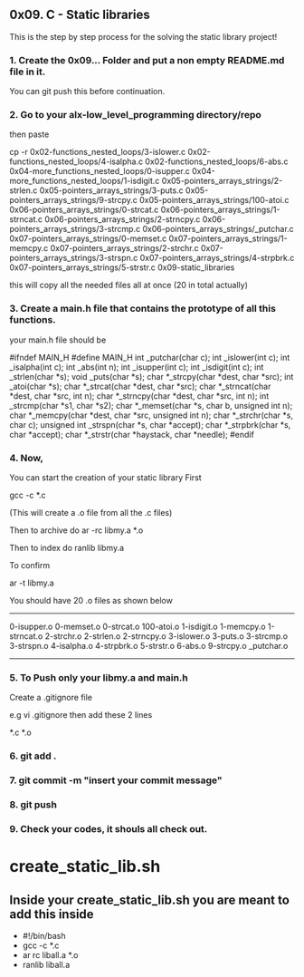 
## 0x09. C - Static libraries

This is the step by step process for the solving the static library project!
### 1. Create the 0x09... Folder and put a non empty README.md file in it.
You can git push this before continuation.

### 2. Go to your alx-low_level_programming directory/repo

then paste 

cp -r 0x02-functions_nested_loops/3-islower.c 0x02-functions_nested_loops/4-isalpha.c 0x02-functions_nested_loops/6-abs.c 0x04-more_functions_nested_loops/0-isupper.c 0x04-more_functions_nested_loops/1-isdigit.c 0x05-pointers_arrays_strings/2-strlen.c 0x05-pointers_arrays_strings/3-puts.c 0x05-pointers_arrays_strings/9-strcpy.c 0x05-pointers_arrays_strings/100-atoi.c 0x06-pointers_arrays_strings/0-strcat.c 0x06-pointers_arrays_strings/1-strncat.c 0x06-pointers_arrays_strings/2-strncpy.c 0x06-pointers_arrays_strings/3-strcmp.c 0x06-pointers_arrays_strings/_putchar.c 0x07-pointers_arrays_strings/0-memset.c 0x07-pointers_arrays_strings/1-memcpy.c 0x07-pointers_arrays_strings/2-strchr.c 0x07-pointers_arrays_strings/3-strspn.c 0x07-pointers_arrays_strings/4-strpbrk.c 0x07-pointers_arrays_strings/5-strstr.c 0x09-static_libraries

this will copy all the needed files all at once (20 in total actually)

### 3. Create a main.h file that contains the prototype of all this functions.
your main.h file should be

#ifndef MAIN_H
#define MAIN_H
int _putchar(char c);
int _islower(int c);
int _isalpha(int c);
int _abs(int n);
int _isupper(int c);
int _isdigit(int c);
int _strlen(char *s);
void _puts(char *s);
char *_strcpy(char *dest, char *src);
int _atoi(char *s);
char *_strcat(char *dest, char *src);
char *_strncat(char *dest, char *src, int n);
char *_strncpy(char *dest, char *src, int n);
int _strcmp(char *s1, char *s2);
char *_memset(char *s, char b, unsigned int n);
char *_memcpy(char *dest, char *src, unsigned int n);
char *_strchr(char *s, char c);
unsigned int _strspn(char *s, char *accept);
char *_strpbrk(char *s, char *accept);
char *_strstr(char *haystack, char *needle);
#endif

### 4. Now,
You can start the creation of your static library
First

gcc -c *.c

(This will create a .o file from all the .c files)

Then to archive do
ar -rc libmy.a *.o

Then to index do
ranlib libmy.a

To confirm

ar -t libmy.a

You should have 20 .o files as shown below

__________________________________

0-isupper.o
0-memset.o
0-strcat.o
100-atoi.o
1-isdigit.o
1-memcpy.o
1-strncat.o
2-strchr.o
2-strlen.o
2-strncpy.o
3-islower.o
3-puts.o
3-strcmp.o
3-strspn.o
4-isalpha.o
4-strpbrk.o
5-strstr.o
6-abs.o
9-strcpy.o
_putchar.o

__________________________

### 5. To Push only your libmy.a and main.h
Create a .gitignore file

e.g vi .gitignore
then add these 2 lines

*.c
*.o

### 6. git add .
### 7. git commit -m "insert your commit message"
### 8. git push

### 9. Check your codes, it shouls all check out.


# create_static_lib.sh
## Inside your create_static_lib.sh you are meant to add this inside
- #!/bin/bash
-  gcc -c *.c
-  ar rc liball.a *.o
-  ranlib liball.a
